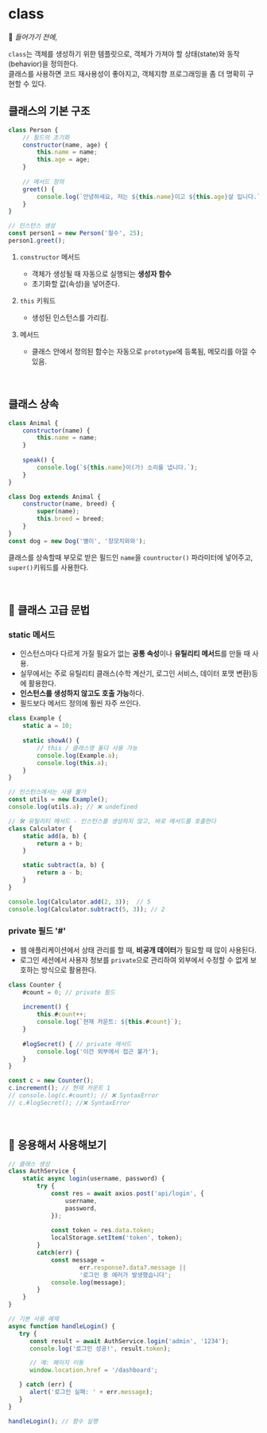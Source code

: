 # class

📌 *들어가기 전에*,

`class`는 객체를 생성하기 위한 템플릿으로, 객체가 가져야 할 상태(state)와 동작(behavior)을 정의한다.
<br>클래스를 사용하면 코드 재사용성이 좋아지고, 객체지향 프로그래밍을 좀 더 명확히 구현할 수 있다.

## 클래스의 기본 구조
```js
class Person {
    // 필드의 초기화
    constructor(name, age) {
        this.name = name;
        this.age = age;
    }
    
    // 메서드 정의
    greet() {
        console.log(`안녕하세요, 저는 ${this.name}이고 ${this.age}살 입니다.`);
    }
}

// 인스턴스 생성
const person1 = new Person('철수', 25);
person1.greet();
```
1. `constructor` 메서드
   - 객체가 생성될 때 자동으로 실행되는 **생성자 함수**
   - 초기화할 값(속성)을 넣어준다.


2. `this` 키워드
   - 생성된 인스턴스를 가리킴.
   

3. 메서드
    - 클래스 안에서 정의된 함수는 자동으로 `prototype`에 등록됨, 메모리를 아낄 수 있음.

<br>

## 클래스 상속
```js
class Animal {
    constructor(name) {
        this.name = name;
    }    
    
    speak() {
        console.log(`${this.name}이(가) 소리를 냅니다.`);
    }
}

class Dog extends Animal {
    constructor(name, breed) {
        super(name);
        this.breed = breed;
    }
}
const dog = new Dog('별이', '장모치와와');
```
클래스를 상속할때 부모로 받은 필드인 `name`을 `countructor()` 파라미터에 넣어주고, `super()`키워드를 사용한다.

<br>

## 🚀 클래스 고급 문법
### static 메서드
- 인스턴스마다 다르게 가질 필요가 없는 **공통 속성**이나 **유틸리티 메서드**를 만들 때 사용.
- 실무에서는 주로 유틸리티 클래스(수학 계산기, 로그인 서비스, 데이터 포맷 변환)등에 활용한다.
- **인스턴스를 생성하지 않고도 호출 가능**하다.
- 필드보다 메서드 정의에 훨씬 자주 쓰인다.
```js
class Example {
    static a = 10;
    
    static showA() {
        // this / 클래스명 둘다 사용 가능
        console.log(Example.a);
        console.log(this.a);
    }
}

// 인스턴스에서는 사용 불가
const utils = new Example();
console.log(utils.a); // ❌ undefined

// 🛠️ 유틸리티 메서드 - 인스턴스를 생성하지 않고, 바로 메서드를 호출한다
class Calculator {
    static add(a, b) {
        return a + b;
    }

    static subtract(a, b) {
        return a - b;
    }
}

console.log(Calculator.add(2, 3));  // 5
console.log(Calculator.subtract(5, 3)); // 2
```

### private 필드 '#'
- 웹 애플리케이션에서 상태 관리를 할 때, **비공개 데이터**가 필요할 때 많이 사용된다.
- 로그인 세션에서 사용자 정보를 `private`으로 관리하여 외부에서 수정할 수 없게 보호하는 방식으로 활용한다.
```js
class Counter {
    #count = 0; // private 필드
    
    increment() {
        this.#count++;
        console.log(`현재 카운트: ${this.#count}`);
    }
    
    #logSecret() { // private 메서드
        console.log('이건 외부에서 접근 불가');
    }
}

const c = new Counter();
c.increment(); // 현재 카운트 1
// console.log(c.#count); // ❌ SyntaxError
// c.#logSecret(); //❌ SyntaxError
```

<br>

## 🧪 응용해서 사용해보기
```js
// 클래스 생성
class AuthService {
    static async login(username, password) {
        try {
            const res = await axios.post('api/login', {
                username,
                password,
            });
            
            const token = res.data.token;
            localStorage.setItem('token', token);
        }
        catch(err) {
            const message =
                    err.response?.data?.message ||
                    '로그인 중 에러가 발생했습니다';
            console.log(message);
        }
    }
}

// 기본 사용 예제
async function handleLogin() {
   try {
      const result = await AuthService.login('admin', '1234');
      console.log('로그인 성공!', result.token);

      // 예: 페이지 이동
      window.location.href = '/dashboard';

   } catch (err) {
      alert('로그인 실패: ' + err.message);
   }
}

handleLogin(); // 함수 실행
```